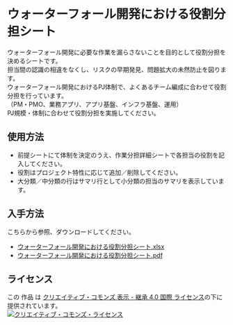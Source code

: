# ウォーターフォール開発における役割分担シート  

ウォーターフォール開発に必要な作業を漏らさないことを目的として役割分担を決めるシートです。  
担当間の認識の相違をなくし、リスクの早期発見、問題拡大の未然防止を図ります。  
ウォーターフォール開発におけるPJ体制で、よくあるチーム編成に合わせて役割分担を行っています。  
（PM・PMO、業務アプリ、アプリ基盤、インフラ基盤、運用）  
PJ規模・体制に合わせて役割分担を実施してください。  

## 使用方法
* 前提シートにて体制を決定のうえ、作業分担詳細シートで各担当の役割を記入してください。
* 役割はプロジェクト特性に応じて追加／削除してください。
* 大分類／中分類の行はサマリ行として小分類の担当のサマリを表示しています。

## 入手方法

こちらから参照、ダウンロードしてください。  
* [ウォーターフォール開発における役割分担シート.xlsx](./docs/ウォーターフォール開発における役割分担シート.xlsx?raw=true)
* [ウォーターフォール開発における役割分担シート.pdf](./docs/ウォーターフォール開発における役割分担シート.pdf?raw=true)

## ライセンス

この 作品 は <a rel="license" href="http://creativecommons.org/licenses/by-sa/4.0/">クリエイティブ・コモンズ 表示 - 継承 4.0 国際 ライセンス</a>の下に提供されています。
<br />
<a rel="license" href="http://creativecommons.org/licenses/by-sa/4.0/">
  <img alt="クリエイティブ・コモンズ・ライセンス" style="border-width:0" src="https://i.creativecommons.org/l/by-sa/4.0/88x31.png" />
</a>
